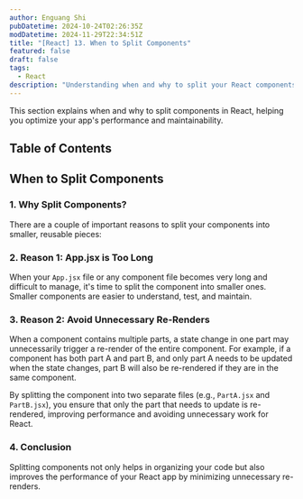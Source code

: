 ```yaml
---
author: Enguang Shi
pubDatetime: 2024-10-24T02:26:35Z
modDatetime: 2024-11-29T22:34:51Z
title: "[React] 13. When to Split Components"
featured: false
draft: false
tags:
  - React
description: "Understanding when and why to split your React components for better maintainability and performance."
---
```


This section explains when and why to split components in React, helping you optimize your app's performance and maintainability.

## Table of Contents

## When to Split Components

### 1. Why Split Components?

There are a couple of important reasons to split your components into smaller, reusable pieces:

### 2. Reason 1: App.jsx is Too Long

When your `App.jsx` file or any component file becomes very long and difficult to manage, it's time to split the component into smaller ones. Smaller components are easier to understand, test, and maintain.

### 3. Reason 2: Avoid Unnecessary Re-Renders

When a component contains multiple parts, a state change in one part may unnecessarily trigger a re-render of the entire component. For example, if a component has both part A and part B, and only part A needs to be updated when the state changes, part B will also be re-rendered if they are in the same component.

By splitting the component into two separate files (e.g., `PartA.jsx` and `PartB.jsx`), you ensure that only the part that needs to update is re-rendered, improving performance and avoiding unnecessary work for React.

### 4. Conclusion

Splitting components not only helps in organizing your code but also improves the performance of your React app by minimizing unnecessary re-renders.
